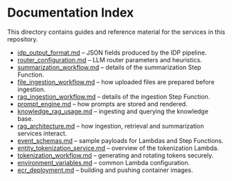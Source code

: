 # Documentation Index

This directory contains guides and reference material for the services in this repository.

- [idp_output_format.md](idp_output_format.md) – JSON fields produced by the IDP pipeline.
- [router_configuration.md](router_configuration.md) – LLM router parameters and heuristics.
- [summarization_workflow.md](summarization_workflow.md) – details of the summarization Step Function.
- [file_ingestion_workflow.md](file_ingestion_workflow.md) – how uploaded files are prepared before ingestion.
- [rag_ingestion_workflow.md](rag_ingestion_workflow.md) – details of the ingestion Step Function.
- [prompt_engine.md](prompt_engine.md) – how prompts are stored and rendered.
- [knowledge_rag_usage.md](knowledge_rag_usage.md) – ingesting and querying the knowledge base.
- [rag_architecture.md](rag_architecture.md) – how ingestion, retrieval and summarization services interact.
- [event_schemas.md](event_schemas.md) – sample payloads for Lambdas and Step Functions.
- [entity_tokenization_service.md](entity_tokenization_service.md) – overview of the tokenization Lambda.
- [tokenization_workflow.md](tokenization_workflow.md) – generating and rotating tokens securely.
- [environment_variables.md](environment_variables.md) – common Lambda configuration.
- [ecr_deployment.md](ecr_deployment.md) – building and pushing container images.
